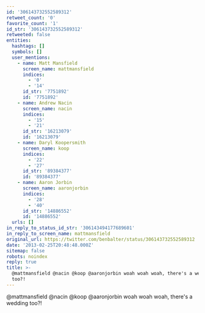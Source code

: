 ```yaml
---
id: '306143732552589312'
retweet_count: '0'
favorite_count: '1'
id_str: '306143732552589312'
retweeted: false
entities:
  hashtags: []
  symbols: []
  user_mentions:
    - name: Matt Mansfield
      screen_name: mattmansfield
      indices:
        - '0'
        - '14'
      id_str: '7751892'
      id: '7751892'
    - name: Andrew Nacin
      screen_name: nacin
      indices:
        - '15'
        - '21'
      id_str: '16213079'
      id: '16213079'
    - name: Daryl Koopersmith
      screen_name: koop
      indices:
        - '22'
        - '27'
      id_str: '89384377'
      id: '89384377'
    - name: Aaron Jorbin
      screen_name: aaronjorbin
      indices:
        - '28'
        - '40'
      id_str: '14886552'
      id: '14886552'
  urls: []
in_reply_to_status_id_str: '306143494177689601'
in_reply_to_screen_name: mattmansfield
original_url: https://twitter.com/benbalter/status/306143732552589312
date: '2013-02-25T20:48:48.000Z'
sitemap: false
robots: noindex
reply: true
title: >-
  @mattmansfield @nacin @koop @aaronjorbin woah woah woah, there's a wedding
  too?!
---
```


@mattmansfield @nacin @koop @aaronjorbin woah woah woah, there's a wedding too?!